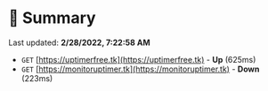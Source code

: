 # 📖 Summary
Last updated: **2/28/2022, 7:22:58 AM**

- `GET` [https://uptimerfree.tk](https://uptimerfree.tk) - **Up** (625ms)
- `GET` [https://monitoruptimer.tk](https://monitoruptimer.tk) - **Down** (223ms)
